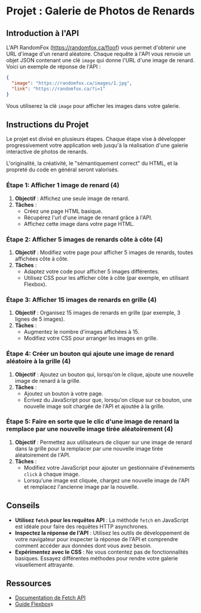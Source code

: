 # Projet : Galerie de Photos de Renards

## Introduction à l'API

L'API RandomFox (https://randomfox.ca/floof) vous permet d'obtenir une URL d'image d'un renard aléatoire. Chaque requête à l'API vous renvoie un objet JSON contenant une clé `image` qui donne l'URL d'une image de renard. Voici un exemple de réponse de l'API :

```json
{
  "image": "https://randomfox.ca/images/1.jpg",
  "link": "https://randomfox.ca/?i=1"
}
```

Vous utiliserez la clé `image` pour afficher les images dans votre galerie.

## Instructions du Projet

Le projet est divisé en plusieurs étapes. Chaque étape vise à développer progressivement votre application web jusqu'à la réalisation d'une galerie interactive de photos de renards.

L'originalité, la créativité, le "sémantiquement correct" du HTML, et la propreté du code en général seront valorisés.

### Étape 1: Afficher 1 image de renard (4)

1. **Objectif** : Affichez une seule image de renard.
2. **Tâches** :
   - Créez une page HTML basique.
   - Récupérez l'url d'une image de renard grâce à l'API.
   - Affichez cette image dans votre page HTML.

### Étape 2: Afficher 5 images de renards côte à côte (4)

1. **Objectif** : Modifiez votre page pour afficher 5 images de renards, toutes affichées côte à côte.
2. **Tâches** :
   - Adaptez votre code pour afficher 5 images différentes.
   - Utilisez CSS pour les afficher côte à côte (par exemple, en utilisant Flexbox).

### Étape 3: Afficher 15 images de renards en grille (4)

1. **Objectif** : Organisez 15 images de renards en grille (par exemple, 3 lignes de 5 images).
2. **Tâches** :
   - Augmentez le nombre d'images affichées à 15.
   - Modifiez votre CSS pour arranger les images en grille.

### Étape 4: Créer un bouton qui ajoute une image de renard aléatoire à la grille (4)

1. **Objectif** : Ajoutez un bouton qui, lorsqu'on le clique, ajoute une nouvelle image de renard à la grille.
2. **Tâches** :
   - Ajoutez un bouton à votre page.
   - Écrivez du JavaScript pour que, lorsqu'on clique sur ce bouton, une nouvelle image soit chargée de l'API et ajoutée à la grille.

### Étape 5: Faire en sorte que le clic d'une image de renard la remplace par une nouvelle image tirée aléatoirement (4)

1. **Objectif** : Permettez aux utilisateurs de cliquer sur une image de renard dans la grille pour la remplacer par une nouvelle image tirée aléatoirement de l'API.
2. **Tâches** :
   - Modifiez votre JavaScript pour ajouter un gestionnaire d'événements `click` à chaque image.
   - Lorsqu'une image est cliquée, chargez une nouvelle image de l'API et remplacez l'ancienne image par la nouvelle.

## Conseils

- **Utilisez `fetch` pour les requêtes API** : La méthode `fetch` en JavaScript est idéale pour faire des requêtes HTTP asynchrones.
- **Inspectez la réponse de l'API** : Utilisez les outils de développement de votre navigateur pour inspecter la réponse de l'API et comprendre comment accéder aux données dont vous avez besoin.
- **Expérimentez avec le CSS** : Ne vous contentez pas de fonctionnalités basiques. Essayez différentes méthodes pour rendre votre galerie visuellement attrayante.

## Ressources

- [Documentation de Fetch API](https://developer.mozilla.org/en-US/docs/Web/API/Fetch_API/Using_Fetch)
- [Guide Flexbox](https://css-tricks.com/snippets/css/a-guide-to-flexbox/)s